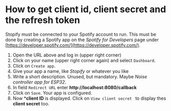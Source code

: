 # How to get client id, client secret and the refresh token

Stopify must be connected to your Spotify account to run. This must be done by creating a Spotify app on the *Spotify for Developers* page under [https://developer.spotify.com/](https://developer.spotify.com/).

1. Open the URL above and log in (upper right corner)
2. Click on your name (upper right corner again) and select ``` Dashboard ```.
3. Click on ``` Create app ```.
4. Give your app a name, like *Stopify* or whatever you like
5. Write a short description. Unused, but mandatory. Maybe *Noise controller app for ESP32*.
6. In field ``` Redirect URL ``` enter **http://localhost:8080/callback**
7. Click on ``` Save ```. Your app is configured.
8. Now ***client ID** is displayed. Click on ``` View client secret  ``` to display thes **client secret** too.
